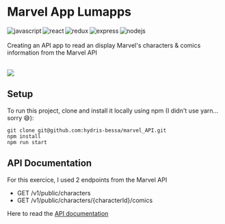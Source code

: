 # Marvel App Lumapps

<img align="left" alt="javascript" src="https://img.shields.io/badge/JavaScript-F7DF1E?style=for-the-badge&logo=javascript&logoColor=black" />
<img align="left" alt="react" src="https://img.shields.io/badge/react%20-%2320232a.svg?&style=for-the-badge&logo=react&logoColor=%2361DAFB" />
<img align="left" alt="redux" src=	"https://img.shields.io/badge/Redux-593D88?style=for-the-badge&logo=redux&logoColor=white" />
<img align="left" alt="express" src="https://img.shields.io/badge/Express.js-404D59?style=for-the-badge" />
<img align="left" alt="nodejs" src="https://img.shields.io/badge/node.js%20-%2343853D.svg?&style=for-the-badge&logo=node.js&logoColor=white" />

<br /><br />
Creating an API app to read an display Marvel's characters & comics information from the Marvel API
<br />
<br />

<img src='https://github.com/lumapps/frontend-tech-test/blob/master/src/Frontend%20Test.png?raw=true' />


## Setup
To run this project, clone and install it locally using npm (I didn't use yarn... sorry 😅):
```
git clone git@github.com:hydris-bessa/marvel_API.git
npm install
npm run start
```

## API Documentation
For this exercice, I used 2 endpoints from the Marvel API
<br />
- GET /v1/public/characters
- GET /v1/public/characters/{characterId}/comics

Here to read the [API documentation](https://developer.marvel.com/docs)
